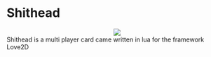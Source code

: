 # Shithead
<center><img src="http://masonakershoek.com/~makersho/shithead/logo.png"></center>
Shithead is a multi player card came written in lua for the framework Love2D
